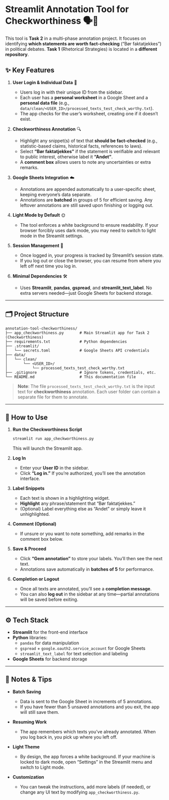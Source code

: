 # Streamlit Annotation Tool for Checkworthiness 🗣️📝

This tool is **Task 2** in a multi-phase annotation project. It focuses on identifying **which statements are worth fact-checking** (“Bør faktatjekkes”) in political debates. **Task 1** (Rhetorical Strategies) is located in a **different repository**.

## ✨ Key Features

1. **User Login & Individual Data** 🔐  
   - Users log in with their unique ID from the sidebar.  
   - Each user has a **personal worksheet** in a Google Sheet and a **personal data file** (e.g., `data/clean/<USER_ID>/processed_texts_test_check_worthy.txt`).  
   - The app checks for the user’s worksheet, creating one if it doesn’t exist.

2. **Checkworthiness Annotation** 🔍  
   - Highlight any snippet(s) of text that **should be fact-checked** (e.g., statistic-based claims, historical facts, references to laws).  
   - Select **“Bør faktatjekkes”** if the statement is verifiable and relevant to public interest, otherwise label it **“Andet”**.  
   - A **comment box** allows users to note any uncertainties or extra remarks.

3. **Google Sheets Integration** ☁️  
   - Annotations are appended automatically to a user-specific sheet, keeping everyone’s data separate.  
   - Annotations are **batched** in groups of 5 for efficient saving. Any leftover annotations are still saved upon finishing or logging out.

4. **Light Mode by Default** 🌞  
   - The tool enforces a white background to ensure readability. If your browser forcibly uses dark mode, you may need to switch to light mode in the Streamlit settings.

5. **Session Management** 🔄  
   - Once logged in, your progress is tracked by Streamlit’s session state.  
   - If you log out or close the browser, you can resume from where you left off next time you log in.

6. **Minimal Dependencies** 🛠️  
   - Uses **Streamlit**, **pandas**, **gspread**, and **streamlit_text_label**. No extra servers needed—just Google Sheets for backend storage.

---

## 🗂️ Project Structure

```
annotation-tool-checkworthiness/
├── app_checkworthiness.py       # Main Streamlit app for Task 2 (Checkworthiness)
├── requirements.txt             # Python dependencies
├── .streamlit/
│   └── secrets.toml             # Google Sheets API credentials
├── data/
│   └── clean/
│       └── <USER_ID>/
│           └── processed_texts_test_check_worthy.txt
├── .gitignore                   # Ignore tokens, credentials, etc.
└── README.md                    # This documentation file
```

> **Note**: The file `processed_texts_test_check_worthy.txt` is the input text for **checkworthiness** annotation. Each user folder can contain a separate file for them to annotate.

---

## 🚀 How to Use

1. **Run the Checkworthiness Script**  
   ```bash
   streamlit run app_checkworthiness.py
   ```
   This will launch the Streamlit app.

2. **Log In**  
   - Enter your **User ID** in the sidebar.  
   - Click **“Log in.”** If you’re authorized, you’ll see the annotation interface.

3. **Label Snippets**  
   - Each text is shown in a highlighting widget.  
   - **Highlight** any phrase/statement that “Bør faktatjekkes.”  
   - (Optional) Label everything else as “Andet” or simply leave it unhighlighted.

4. **Comment (Optional)**  
   - If unsure or you want to note something, add remarks in the comment box below.

5. **Save & Proceed**  
   - Click **“Gem annotation”** to store your labels. You’ll then see the next text.  
   - Annotations save automatically in **batches of 5** for performance.

6. **Completion or Logout**  
   - Once all texts are annotated, you’ll see a **completion message**.  
   - You can also **log out** in the sidebar at any time—partial annotations will be saved before exiting.

---

## ⚙️ Tech Stack

- **Streamlit** for the front-end interface  
- **Python** libraries:
  - `pandas` for data manipulation  
  - `gspread` + `google.oauth2.service_account` for Google Sheets  
  - `streamlit_text_label` for text selection and labeling  
- **Google Sheets** for backend storage

---

## 📝 Notes & Tips

- **Batch Saving**  
  - Data is sent to the Google Sheet in increments of 5 annotations.  
  - If you have fewer than 5 unsaved annotations and you exit, the app will still save them.

- **Resuming Work**  
  - The app remembers which texts you’ve already annotated. When you log back in, you pick up where you left off.

- **Light Theme**  
  - By design, the app forces a white background. If your machine is locked to dark mode, open “Settings” in the Streamlit menu and switch to Light mode.

- **Customization**  
  - You can tweak the instructions, add more labels (if needed), or change any UI text by modifying `app_checkworthiness.py`.
